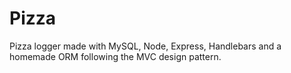 # Pizza
Pizza logger made with MySQL, Node, Express, Handlebars and a homemade ORM following the MVC design pattern.
